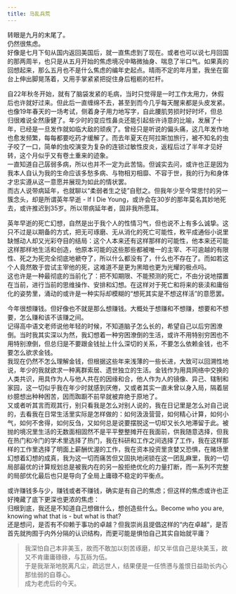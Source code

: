 ```yaml
---
title: 马乱兵荒
---
```


转眼是九月的末尾了。  
仍然很焦虑。<!--more-->  
好像是七月下旬从国内返回美国后，就一直焦虑到了现在。或者也可以说七月回国的那两周半，也只是从五月开始的焦虑境况中略微抽身、喘息了半口气。如果真的回想起来，那么五月也不是什么焦虑的编年史起点。晴雨不定的年月里，我坐在窗台上伸出脚晃荡着，又用手掌紧紧把捉住身后粗粝的栏杆。

自22年秋冬开始，就有了脑袋发紧的毛病，当时只觉得是一时工作太用力，休假后也许就好过来。但此后一直缠绵不去，甚至到而今几乎每天醒来都是头皮发紧。也像19年春天的一场考试，侧着身子用力地写字，自此腰肌劳损时好时坏，但总归很难说全然康健了。年少时的变应性鼻炎还能引起些许诗意的比喻，发展了十年，已经是一旦发作就如临大敌的顽疾了。曾经只是听说的偏头痛，这几年发作地也愈发频繁，每每都要吃药才缓解了。而去年夏天在阿拉斯加旅行，被不知名的虫子咬了一口，简单的虫咬演变为复杂的连锁过敏性皮炎，返程后过了半年才见好转，这个月似乎又有卷土重来的迹象。  
一直知道自己孱弱多病，所以也并不一定为此苦恼。但诚实去问，或许也正是因为我本人自认为我的生命应该多愁多病、与物相刃相靡、不容于世，我的行为和身体才忠实遵从这一意愿并展现为如此的情状罢。  
而古人说带病延年，也就聊以“柔弱者生之徒”自慰之。但我年少至今常思忖的另一簇念头，却是所谓英年早逝 - If I Die Young，或许会在30岁的那年莫名其妙地死去，或许推迟到35岁。所以带病延年者，固非我所愿耳。

英年早逝的死亡幻想，自然是出于我个人的性情习气，但也说不上有多么诚挚。这只不过是以期备的方式，把无可琢磨、无从消化的死亡可能性，敉平成通俗小说里缺憾动人却又光彩夺目的结局：这个人本来还有这样那样的可能性，他本来还可能这样那样地生活和创造，他原本可能的这些那些都被唯一的主宰、不可逾越的有限性、死之为死完全彻底地褫夺了，所以什么都没有了，什么也不存在了。而如若这个人竟然敢于尝试主宰他的死，这难道不是更为黑暗也更为光耀的极点吗。  
这也许是一种最彻底的当前化了：把不知期限、不能预测的死亡，不由分说地摆置在当前，进行当前的思维操作、安排和幻想。在这样对于死亡和将来的亵渎和庸俗化的姿势里，涌动的或许是一种实际却模糊的“想死其实是不想这样活”的意愿罢。

今年很想赚钱。但好像也不就是那么想赚钱。大概处于想赚和不想赚，想要和不想要，怎么赚和该不该赚之间。  
记得高中语文老师说他年轻的时候，不知道脑子怎么长的，希望自己以后穷困潦倒。当时我其实深以为然，我幻想着一种穷困潦倒的生活，或许不用特别穷困也不用特别潦倒，但总归是不要跟金钱扯上什么深切的关系，不要怎么依赖金钱，也不要怎么欲求金钱。  
我现在仍然不怎么理解金钱，但根据这些年来浅薄的一些长进，大致可以回溯性地说，年少的我就欲求一种离群索居、遗世独立的生活。金钱作为用具网络中交换的人类共识，用具作为人与他人共在的因缘和合，他人作为人的镜像、异己、辖制和家园，这一切似乎我在年少时就感到厌倦，又或者其实一直未曾以身入局，隔着层纱臆想出种种困苦，因而踟蹰不前早就被弃绝于原地了。  
又或者听其言而观其行，别只看我是怎么对别人说的，我在日记里是怎么对自己说的，去看我在日常生活里实际是怎样做的：如何汲汲营营，如何精心计算，如何小气，如何不舍得，如何反刍，又如何总是说要摆脱这一切却又长久地滞留于此。被抛的境况里生活的无数面相固然不是平平整整摊开在我面前，供我随意选择，但我在热门和冷门的学术里选择了热门，我在科研和工作之间选择了工作，我在这样那样的工作里选择了明面上薪酬优渥的工作，我在资本投资里贪婪又恐惧，在赌场里幻想着幻想的成真，我为这一切而痛苦但又固执地闭锁在这一团乱麻里，我的一切局部最优的计算规划总是被我内在的另一股拒绝优化的力量打断，而一系列不完整的局部优化最后也只是导向了全局上庸碌不稳定的平衡点。

或许赚钱多与少，赚钱或者不赚钱，确实是有自己的焦虑；但这样的焦虑或许也正好掩藏了底下更深也更浓的焦虑：  
归根到底，我还是不知道自己想做什么，想创造些什么。Become who you are, knowing what that is - but what is that?  
还是想问，是否有不仰赖于事功的卓越？但我崇尚且提倡这样的“内在卓越”，是否首先就拘囿于内外分隔的认识结构，而更可能是惧怕自己其实自始就平庸？  
> 我深怕自己本非美玉，故而不敢加以刻苦琢磨，却又半信自己是块美玉，故又不肯庸庸碌碌，与瓦砾为伍。  
> 于是我渐渐地脱离凡尘，疏远世人，结果便是一任愤懑与羞恨日益助长内心那怯弱的自尊心。  
> 成为老虎后的今天。
